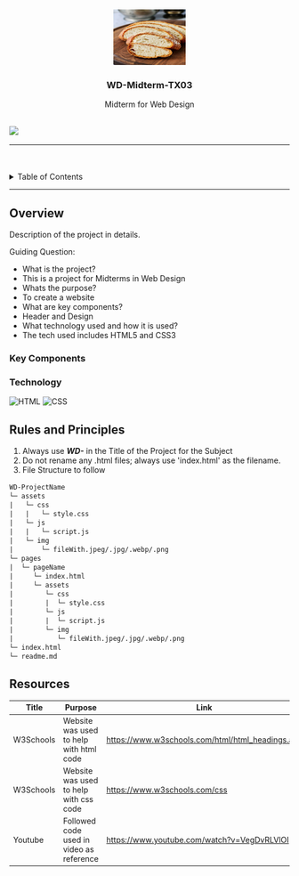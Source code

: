 <a name="readme-top"/>

<br/>

<br />
<div align="center">
  <a href="https://github.com/SmithTCM/">
    <img src="./assets/img/sourdough.jpeg" alt="Bread-1" width="130" height="100">
  </a>

  <h3 align="center">WD-Midterm-TX03</h3>
</div>
<div align="center">
  Midterm for Web Design
</div>

<br />

![](https://visit-counter.vercel.app/counter.png?page=SmithTCM/WD-Midterm-TX03)

---

<br />
<br />

<!-- TODO: If you want to add more layers for your readme -->
<details>
  <summary>Table of Contents</summary>
  <ol>
    <li>
      <a href="#overview">Overview</a>
      <ol>
        <li>
          <a href="#key-components">Key Components</a>
        </li>
        <li>
          <a href="#technology">Technology</a>
        </li>
      </ol>
    </li>
    <li>
      <a href="#rules-and-principles">Rules and Principles</a>
    </li>
    <li>
      <a href="#resources">Resources</a>
    </li>
  </ol>
</details>

---

## Overview

Description of the project in details.

Guiding Question:
- What is the project?
- This is a project for Midterms in Web Design
- Whats the purpose?
- To create a website
- What are key components?
- Header and Design
- What technology used and how it is used?
- The tech used includes HTML5 and CSS3

### Key Components
<!-- TODO: List of Key Components -->

### Technology
<!-- TODO: List of Technology Used -->
![HTML](https://img.shields.io/badge/HTML-E34F26?style=for-the-badge&logo=html5&logoColor=white)
![CSS](https://img.shields.io/badge/CSS-1572B6?style=for-the-badge&logo=css3&logoColor=white)

## Rules and Principles
1. Always use ***WD-*** in the Title of the Project for the Subject
2. Do not rename any .html files; always use 'index.html' as the filename.
3. File Structure to follow

```
WD-ProjectName
└─ assets
|   └─ css
|   |   └─ style.css
|   └─ js
|   |   └─ script.js
|   └─ img
|       └─ fileWith.jpeg/.jpg/.webp/.png
└─ pages
|  └─ pageName
|     └─ index.html
|     └─ assets
|        └─ css
|        |  └─ style.css
|        └─ js
|        |  └─ script.js
|        └─ img
|           └─ fileWith.jpeg/.jpg/.webp/.png
└─ index.html
└─ readme.md
```

## Resources

| Title | Purpose | Link |
|-|-|-|
| W3Schools | Website was used to help with html code | https://www.w3schools.com/html/html_headings.asp |
| W3Schools | Website was used to help with css code | https://www.w3schools.com/css |
| Youtube | Followed code used in video as reference | https://www.youtube.com/watch?v=VegDvRLVlOI |